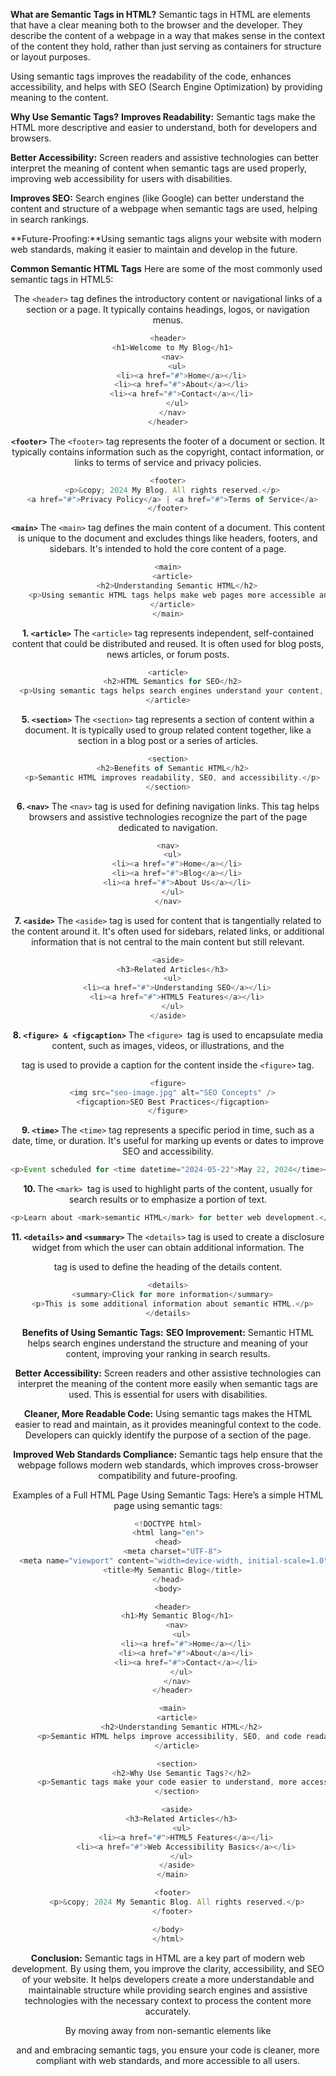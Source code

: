 **What are Semantic Tags in HTML?**
Semantic tags in HTML are elements that have a clear meaning both to the browser and the developer. They describe the content of a webpage in a way that makes sense in the context of the content they hold, rather than just serving as containers for structure or layout purposes.

Using semantic tags improves the readability of the code, enhances accessibility, and helps with SEO (Search Engine Optimization) by providing meaning to the content.

**Why Use Semantic Tags?**
**Improves Readability:** Semantic tags make the HTML more descriptive and easier to understand, both for developers and browsers.

**Better Accessibility:** Screen readers and assistive technologies can better interpret the meaning of content when semantic tags are used properly, improving web accessibility for users with disabilities.

**Improves SEO:** Search engines (like Google) can better understand the content and structure of a webpage when semantic tags are used, helping in search rankings.

**Future-Proofing:**Using semantic tags aligns your website with modern web standards, making it easier to maintain and develop in the future.

**Common Semantic HTML Tags**
Here are some of the most commonly used semantic tags in HTML5:
**<header>**
The `<header>` tag defines the introductory content or navigational links of a section or a page. It typically contains headings, logos, or navigation menus.

```js
<header>
  <h1>Welcome to My Blog</h1>
  <nav>
    <ul>
      <li><a href="#">Home</a></li>
      <li><a href="#">About</a></li>
      <li><a href="#">Contact</a></li>
    </ul>
  </nav>
</header>
```

**`<footer>`**
The `<footer>` tag represents the footer of a document or section. It typically contains information such as the copyright, contact information, or links to terms of service and privacy policies.

```js
<footer>
  <p>&copy; 2024 My Blog. All rights reserved.</p>
  <a href="#">Privacy Policy</a> | <a href="#">Terms of Service</a>
</footer>
```
**`<main>`**
The `<main>` tag defines the main content of a document. This content is unique to the document and excludes things like headers, footers, and sidebars. It's intended to hold the core content of a page.

```js
<main>
  <article>
    <h2>Understanding Semantic HTML</h2>
    <p>Using semantic HTML tags helps make web pages more accessible and SEO-friendly.</p>
  </article>
</main>
```
**1. `<article>`**
The `<article>` tag represents independent, self-contained content that could be distributed and reused. It is often used for blog posts, news articles, or forum posts.

```js
<article>
  <h2>HTML Semantics for SEO</h2>
  <p>Using semantic tags helps search engines understand your content, improving your website’s SEO.</p>
</article>
```
**5. `<section>`**
The `<section>` tag represents a section of content within a document. It is typically used to group related content together, like a section in a blog post or a series of articles.

```js
<section>
  <h2>Benefits of Semantic HTML</h2>
  <p>Semantic HTML improves readability, SEO, and accessibility.</p>
</section>
```
**6. `<nav>`**
The `<nav>` tag is used for defining navigation links. This tag helps browsers and assistive technologies recognize the part of the page dedicated to navigation.

```js
<nav>
  <ul>
    <li><a href="#">Home</a></li>
    <li><a href="#">Blog</a></li>
    <li><a href="#">About Us</a></li>
  </ul>
</nav>
```
**7. `<aside>`**
The `<aside>` tag is used for content that is tangentially related to the content around it. It's often used for sidebars, related links, or additional information that is not central to the main content but still relevant.

```js
<aside>
  <h3>Related Articles</h3>
  <ul>
    <li><a href="#">Understanding SEO</a></li>
    <li><a href="#">HTML5 Features</a></li>
  </ul>
</aside>
```
**8. `<figure> & <figcaption>`**
The `<figure> `tag is used to encapsulate media content, such as images, videos, or illustrations, and the <figcaption> tag is used to provide a caption for the content inside the `<figure>` tag.

```js
<figure>
  <img src="seo-image.jpg" alt="SEO Concepts" />
  <figcaption>SEO Best Practices</figcaption>
</figure>
```
**9. `<time>`**
The `<time>` tag represents a specific period in time, such as a date, time, or duration. It's useful for marking up events or dates to improve SEO and accessibility.

```js
<p>Event scheduled for <time datetime="2024-05-22">May 22, 2024</time></p>

```
**10. <mark>**
The `<mark> `tag is used to highlight parts of the content, usually for search results or to emphasize a portion of text.

```js
<p>Learn about <mark>semantic HTML</mark> for better web development.</p>
```
**11. `<details>` and `<summary>`**
The `<details>` tag is used to create a disclosure widget from which the user can obtain additional information. The <summary> tag is used to define the heading of the details content.

```js
<details>
  <summary>Click for more information</summary>
  <p>This is some additional information about semantic HTML.</p>
</details>
```
**Benefits of Using Semantic Tags:**
**SEO Improvement:** Semantic HTML helps search engines understand the structure and meaning of your content, improving your ranking in search results.

**Better Accessibility:** Screen readers and other assistive technologies can interpret the meaning of the content more easily when semantic tags are used. This is essential for users with disabilities.

**Cleaner, More Readable Code:** Using semantic tags makes the HTML easier to read and maintain, as it provides meaningful context to the code. Developers can quickly identify the purpose of a section of the page.

**Improved Web Standards Compliance:** Semantic tags help ensure that the webpage follows modern web standards, which improves cross-browser compatibility and future-proofing.

Examples of a Full HTML Page Using Semantic Tags:
Here’s a simple HTML page using semantic tags:

```js
<!DOCTYPE html>
<html lang="en">
<head>
  <meta charset="UTF-8">
  <meta name="viewport" content="width=device-width, initial-scale=1.0">
  <title>My Semantic Blog</title>
</head>
<body>

  <header>
    <h1>My Semantic Blog</h1>
    <nav>
      <ul>
        <li><a href="#">Home</a></li>
        <li><a href="#">About</a></li>
        <li><a href="#">Contact</a></li>
      </ul>
    </nav>
  </header>

  <main>
    <article>
      <h2>Understanding Semantic HTML</h2>
      <p>Semantic HTML helps improve accessibility, SEO, and code readability. It also aids in better understanding of content for both browsers and developers.</p>
    </article>

    <section>
      <h2>Why Use Semantic Tags?</h2>
      <p>Semantic tags make your code easier to understand, more accessible, and SEO-friendly.</p>
    </section>

    <aside>
      <h3>Related Articles</h3>
      <ul>
        <li><a href="#">HTML5 Features</a></li>
        <li><a href="#">Web Accessibility Basics</a></li>
      </ul>
    </aside>
  </main>

  <footer>
    <p>&copy; 2024 My Semantic Blog. All rights reserved.</p>
  </footer>

</body>
</html>

```
**Conclusion:**
Semantic tags in HTML are a key part of modern web development. By using them, you improve the clarity, accessibility, and SEO of your website. It helps developers create a more understandable and maintainable structure while providing search engines and assistive technologies with the necessary context to process the content more accurately.

By moving away from non-semantic elements like <div> and <span> and embracing semantic tags, you ensure your code is cleaner, more compliant with web standards, and more accessible to all users.
